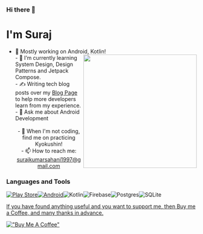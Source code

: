 ### Hi there 👋
# I'm Suraj 
<!--
**surajsahani/surajsahani** is a ✨ _special_ ✨ repository because its `README.md` (this file) appears on your GitHub profile.

Here are some ideas to get you started:
-->
- 🔭 Mostly working on Android, Kotlin!<a href="https://surajsahani.github.io/"><img align="right" width="300" height="300" src="https://user-images.githubusercontent.com/22853459/127254605-cb1020a4-f55a-4c9f-9d40-05be7c9d8e23.gif"></a><br>- 🌱 I’m currently learning System Design, Design Patterns and Jetpack Compose.<br>- ✍️ Writing tech blog posts over my <a href="https://medium.com/@martialcoder">Blog Page</a>
 to help more developers learn from my experience.<br>- 💬 Ask me about Android Development <div align="center"><br>- 🥋 When I'm not coding, find me on practicing Kyokushin!<br>- 📫 How to reach me: surajkumarsahani1997@gmail.com 


### Languages and Tools
<p align="left"><a href="https://play.google.com/store/apps/dev?id=8460495759436830961"><img alt="Play Store" src="https://img.shields.io/badge/Google_Play-414141?style=for-the-badge&logo=google-play&logoColor=white"/></a><a href="https://developers.google.com/profile/u/110228110931615430421"><img alt="Android" src="https://img.shields.io/badge/Android-3DDC84?style=for-the-badge&logo=android&logoColor=white" /></a><img alt="Kotlin" src="https://img.shields.io/badge/kotlin-%230095D5.svg?style=for-the-badge&logo=kotlin&logoColor=white"/><img alt="Firebase" src="https://img.shields.io/badge/firebase-%23039BE5.svg?style=for-the-badge&logo=firebase"/><img alt="Postgres" src ="https://img.shields.io/badge/postgres-%23316192.svg?style=for-the-badge&logo=postgresql&logoColor=white"/><img alt="SQLite" src ="https://img.shields.io/badge/sqlite-%2307405e.svg?style=for-the-badge&logo=sqlite&logoColor=white"/> <a href="https://play.google.com/store/apps/dev?id=8460495759436830961">

  If you have found anything useful and you want to support me, then Buy me a Coffee, and many thanks in advance.

  [!["Buy Me A Coffee"](https://www.buymeacoffee.com/assets/img/custom_images/orange_img.png)](https://www.buymeacoffee.com/surajsahani)

